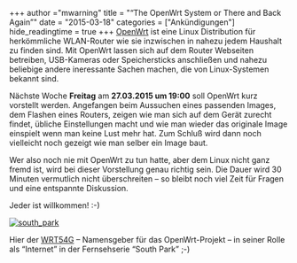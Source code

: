 +++
author ="mwarning"
title = "“The OpenWrt System or There and Back Again”"
date = "2015-03-18"
categories = ["Ankündigungen"]
hide_readingtime = true
+++
[OpenWrt](http://openwrt.org) ist eine Linux Distribution für herkömmliche WLAN-Router wie sie inzwischen in nahezu jedem Haushalt zu finden sind. Mit OpenWrt lassen sich auf dem Router Webseiten betreiben, USB-Kameras oder Speichersticks anschließen und nahezu beliebige andere ineressante Sachen machen, die von Linux-Systemen bekannt sind.

Nächste Woche **Freitag** am **27.03.2015 um 19:00** soll OpenWrt kurz vorstellt werden. Angefangen beim Aussuchen eines passenden Images, dem Flashen eines Routers, zeigen wie man sich auf dem Gerät zurecht findet, übliche Einstellungen macht und wie man wieder das originale Image einspielt wenn man keine Lust mehr hat. Zum Schluß wird dann noch vielleicht noch gezeigt wie man selber ein Image baut.

Wer also noch nie mit OpenWrt zu tun hatte, aber dem Linux nicht ganz fremd ist, wird bei dieser Vorstellung genau richtig sein. Die Dauer wird 30 Minuten vermutlich nicht überschreiten – so bleibt noch viel Zeit für Fragen und eine entspannte Diskussion.

Jeder ist willkommen! :-)

[![south_park](/post/post_2015-03-18/south_park-300x225.png)](/post/post_2015-03-18/south_park.png)

Hier der [WRT54G](https://de.wikipedia.org/wiki/Linksys_WRT54G) – Namensgeber für das OpenWrt-Projekt – in seiner Rolle als “Internet” in der Fernsehserie “South Park” ;-)
